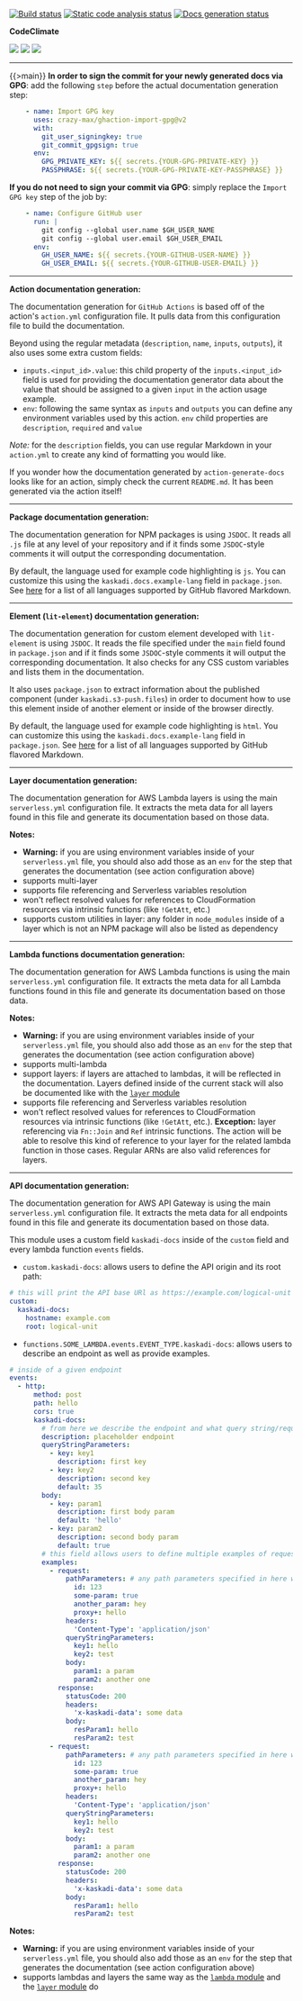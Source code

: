 [![Build status](https://img.shields.io/github/workflow/status/kaskadi/action-generate-docs/build?label=build&logo=mocha)](https://github.com/kaskadi/action-generate-docs/actions?query=workflow%3Abuild)
[![Static code analysis status](https://img.shields.io/github/workflow/status/kaskadi/action-generate-docs/analyze-code?label=codeQL&logo=github)](https://github.com/kaskadi/action-generate-docs/actions?query=workflow%3Aanalyze-code)
[![Docs generation status](https://img.shields.io/github/workflow/status/kaskadi/action-generate-docs/generate-docs?label=docs&logo=read-the-docs)](https://github.com/kaskadi/action-generate-docs/actions?query=workflow%3Agenerate-docs)

**CodeClimate**

[![](https://img.shields.io/codeclimate/maintainability/kaskadi/action-generate-docs?label=maintainability&logo=Code%20Climate)](https://codeclimate.com/github/kaskadi/action-generate-docs)
[![](https://img.shields.io/codeclimate/tech-debt/kaskadi/action-generate-docs?label=technical%20debt&logo=Code%20Climate)](https://codeclimate.com/github/kaskadi/action-generate-docs)
[![](https://img.shields.io/codeclimate/coverage/kaskadi/action-generate-docs?label=test%20coverage&logo=Code%20Climate)](https://codeclimate.com/github/kaskadi/action-generate-docs)

****

{{>main}}
**In order to sign the commit for your newly generated docs via GPG**: add the following `step` before the actual documentation generation step:
```yaml
    - name: Import GPG key
      uses: crazy-max/ghaction-import-gpg@v2
      with:
        git_user_signingkey: true
        git_commit_gpgsign: true
      env:
        GPG_PRIVATE_KEY: ${{ secrets.{YOUR-GPG-PRIVATE-KEY} }}
        PASSPHRASE: ${{ secrets.{YOUR-GPG-PRIVATE-KEY-PASSPHRASE} }}
```

**If you do not need to sign your commit via GPG**: simply replace the `Import GPG key` step of the job by:
```yaml
    - name: Configure GitHub user
      run: |
        git config --global user.name $GH_USER_NAME
        git config --global user.email $GH_USER_EMAIL
      env:
        GH_USER_NAME: ${{ secrets.{YOUR-GITHUB-USER-NAME} }}
        GH_USER_EMAIL: ${{ secrets.{YOUR-GITHUB-USER-EMAIL} }}
```

---
**Action documentation generation:**

The documentation generation for `GitHub Actions` is based off of the action's `action.yml` configuration file. It pulls data from this configuration file to build the documentation.

Beyond using the regular metadata (`description`, `name`, `inputs`, `outputs`), it also uses some extra custom fields:
- `inputs.<input_id>.value`: this child property of the `inputs.<input_id>` field is used for providing the documentation generator data about the value that should be assigned to a given `input` in the action usage example.
- `env`: following the same syntax as `inputs` and `outputs` you can define any environment variables used by this action. `env` child properties are `description`, `required` and `value`

_Note:_ for the `description` fields, you can use regular Markdown in your `action.yml` to create any kind of formatting you would like.

If you wonder how the documentation generated by `action-generate-docs` looks like for an action, simply check the current `README.md`. It has been generated via the action itself!

---
**Package documentation generation:**

The documentation generation for NPM packages is using `JSDOC`. It reads all `.js` file at any level of your repository and if it finds some `JSDOC`-style comments it will output the corresponding documentation.

By default, the language used for example code highlighting is `js`. You can customize this using the `kaskadi.docs.example-lang` field in `package.json`. See [here](https://github.com/github/linguist/blob/master/lib/linguist/languages.yml) for a list of all languages supported by GitHub flavored Markdown.

---
**Element (`lit-element`) documentation generation:**

The documentation generation for custom element developed with `lit-element` is using `JSDOC`. It reads the file specified under the `main` field found in `package.json` and if it finds some `JSDOC`-style comments it will output the corresponding documentation. It also checks for any CSS custom variables and lists them in the documentation.

It also uses `package.json` to extract information about the published component (under `kaskadi.s3-push.files`) in order to document how to use this element inside of another element or inside of the browser directly.

By default, the language used for example code highlighting is `html`. You can customize this using the `kaskadi.docs.example-lang` field in `package.json`. See [here](https://github.com/github/linguist/blob/master/lib/linguist/languages.yml) for a list of all languages supported by GitHub flavored Markdown.

---
**Layer documentation generation:<a name="layer"></a>**

The documentation generation for AWS Lambda layers is using the main `serverless.yml` configuration file. It extracts the meta data for all layers found in this file and generate its documentation based on those data.

**Notes:**
- **Warning:** if you are using environment variables inside of your `serverless.yml` file, you should also add those as an `env` for the step that generates the documentation (see action configuration above)
- supports multi-layer
- supports file referencing and Serverless variables resolution
- won't reflect resolved values for references to CloudFormation resources via intrinsic functions (like `!GetAtt`, etc.)
- supports custom utilities in layer: any folder in `node_modules` inside of a layer which is not an NPM package will also be listed as dependency

---
**Lambda functions documentation generation:<a name="lambda"></a>**

The documentation generation for AWS Lambda functions is using the main `serverless.yml` configuration file. It extracts the meta data for all Lambda functions found in this file and generate its documentation based on those data.

**Notes:**
- **Warning:** if you are using environment variables inside of your `serverless.yml` file, you should also add those as an `env` for the step that generates the documentation (see action configuration above)
- supports multi-lambda
- support layers: if layers are attached to lambdas, it will be reflected in the documentation. Layers defined inside of the current stack will also be documented like with the [`layer` module](#layer)
- supports file referencing and Serverless variables resolution
- won't reflect resolved values for references to CloudFormation resources via intrinsic functions (like `!GetAtt`, etc.). **Exception:** layer referencing via `Fn::Join` and `Ref` intrinsic functions. The action will be able to resolve this kind of reference to your layer for the related lambda function in those cases. Regular ARNs are also valid references for layers.

---
**API documentation generation:**

The documentation generation for AWS API Gateway is using the main `serverless.yml` configuration file. It extracts the meta data for all endpoints found in this file and generate its documentation based on those data.

This module uses a custom field `kaskadi-docs` inside of the `custom` field and every lambda function `events` fields.
- `custom.kaskadi-docs`: allows users to define the API origin and its root path:
```YAML
# this will print the API base URl as https://example.com/logical-unit
custom:
  kaskadi-docs:
    hostname: example.com
    root: logical-unit
```
- `functions.SOME_LAMBDA.events.EVENT_TYPE.kaskadi-docs`: allows users to describe an endpoint as well as provide examples.
```YAML
# inside of a given endpoint
events:
  - http:
      method: post
      path: hello
      cors: true
      kaskadi-docs:
        # from here we describe the endpoint and what query string/request body parameters it should expect (as well as any default values)
        description: placeholder endpoint
        queryStringParameters:
          - key: key1
            description: first key
          - key: key2
            description: second key
            default: 35
        body:
          - key: param1
            description: first body param
            default: 'hello'
          - key: param2
            description: second body param
            default: true
        # this field allows users to define multiple examples of request/response
        examples:
          - request:
              pathParameters: # any path parameters specified in here will be swapped by their respective value in the example request
                id: 123
                some-param: true
                another_param: hey
                proxy+: hello
              headers:
                'Content-Type': 'application/json'
              queryStringParameters:
                key1: hello
                key2: test
              body:
                param1: a param
                param2: another one
            response:
              statusCode: 200
              headers:
                'x-kaskadi-data': some data
              body:
                resParam1: hello
                resParam2: test
          - request:
              pathParameters: # any path parameters specified in here will be swapped by their respective value in the example request
                id: 123
                some-param: true
                another_param: hey
                proxy+: hello
              headers:
                'Content-Type': 'application/json'
              queryStringParameters:
                key1: hello
                key2: test
              body:
                param1: a param
                param2: another one
            response:
              statusCode: 200
              headers:
                'x-kaskadi-data': some data
              body:
                resParam1: hello
                resParam2: test
```

**Notes:**
- **Warning:** if you are using environment variables inside of your `serverless.yml` file, you should also add those as an `env` for the step that generates the documentation (see action configuration above)
- supports lambdas and layers the same way as the [`lambda` module](#lambda) and the [`layer` module](#layer) do
